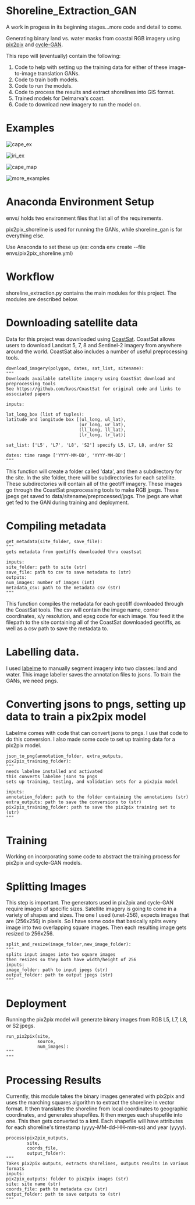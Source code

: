 # Shoreline_Extraction_GAN

A work in progess in its beginning stages...more code and detail to come.

Generating binary land vs. water masks from coastal RGB imagery using [pix2pix](https://github.com/junyanz/pytorch-CycleGAN-and-pix2pix) and [cycle-GAN](https://github.com/junyanz/pytorch-CycleGAN-and-pix2pix).

This repo will (eventually) contain the following:
1. Code to help with setting up the training data for either of these image-to-image translation GANs.
2. Code to train both models.
3. Code to run the models.
4. Code to process the results and extract shorelines into GIS format.
5. Trained models for Delmarva's coast.
6. Code to download new imagery to run the model on.

# Examples

![cape_ex](/images/capehenlopen_ex.png)

![iri_ex](/images/iri_example.png)

![cape_map](/images/capeHenlopen_length_years.png)

![more_examples](/images/input_output_shoreline.png)

# Anaconda Environment Setup

envs/ holds two environment files that list all of the requirements.

pix2pix_shoreline is used for running the GANs, while shoreline_gan is for everything else.

Use Anaconda to set these up (ex: conda env create --file envs/pix2pix_shoreline.yml)

# Workflow

shoreline_extraction.py contains the main modules for this project. The modules are described below.

# Downloading satellite data

Data for this project was downloaded using [CoastSat](https://github.com/kvos/CoastSat).
CoastSat allows users to download Landsat 5, 7, 8 and Sentinel-2 imagery from anywhere around the world.
CoastSat also includes a number of useful preprocessing tools.

    download_imagery(polygon, dates, sat_list, sitename):
    """
    Downloads available satellite imagery using CoastSat download and preprocessing tools
    See https://github.com/kvos/CoastSat for original code and links to associated papers
    
    inputs:
    
    lat_long_box (list of tuples):
    latitude and longitude box [(ul_long, ul_lat),
                                (ur_long, ur_lat),
                                (ll_long, ll_lat),
                                [lr_long, lr_lat)]
                                
    sat_list: ['L5', 'L7', 'L8', 'S2'] specify L5, L7, L8, and/or S2
    
    dates: time range ['YYYY-MM-DD', 'YYYY-MM-DD']
    """

This function will create a folder called 'data', and then a subdirectory for the site. 
In the site folder, there will be subdirectories for each satellite.
These subdirectories will contain all of the geotiff imagery.
These images go through the CoastSat preprocessing tools to make RGB jpegs.
These jpegs get saved to data/sitename/preprocessed/jpgs.
The jpegs are what get fed to the GAN during training and deployment.

# Compiling metadata

    get_metadata(site_folder, save_file):
    """
    gets metadata from geotiffs downloaded thru coastsat

    inputs:
    site_folder: path to site (str)
    save_file: path to csv to save metadata to (str)
    outputs:
    num_images: number of images (int)
    metadata_csv: path to the metadata csv (str)
    """
This function compiles the metadata for each geotiff downloaded through the CoastSat tools.
The csv will contain the image name, corner coordinates, x/y resolution, and epsg code for each image.
You feed it the filepath to the site containing all of the CoastSat downloaded geotiffs, as well as a csv path to save the metadata to.

# Labelling data.

I used [labelme](https://github.com/wkentaro/labelme) to manually segment imagery into two classes: land and water.
This image labeller saves the annotation files to jsons. To train the GANs, we need pngs.

# Converting jsons to pngs, setting up data to train a pix2pix model

Labelme comes with code that can convert jsons to pngs. I use that code to do this conversion.
I also made some code to set up training data for a pix2pix model.

    json_to_png(annotation_folder, extra_outputs, pix2pix_training_folder):
    """
    needs labelme installed and activated
    this converts labelme jsons to pngs
    sets up training, testing, and validation sets for a pix2pix model

    inputs: 
    annotation_folder: path to the folder containing the annotations (str)
    extra_outputs: path to save the conversions to (str)
    pix2pix_training_folder: path to save the pix2pix training set to (str)
    """

# Training

Working on incorporating some code to abstract the training process for pix2pix and cycle-GAN models.

# Splitting Images

This step is important. The generators used in pix2pix and cycle-GAN require images of specific sizes. 
Satellite imagery is going to come in a variety of shapes and sizes.
The one I used (unet-256), expects images that are (256x256) in pixels.
So I have some code that basically splits every image into two overlapping square images.
Then each resulting image gets resized to 256x256.

    split_and_resize(image_folder,new_image_folder):
    """
    splits input images into two square images
    then resizes so they both have width/height of 256
    inputs:
    image_folder: path to input jpegs (str)
    output_folder: path to output jpegs (str)
    """

# Deployment

Running the pix2pix model will generate binary images from RGB L5, L7, L8, or S2 jpegs.

    run_pix2pix(site,
                source,
                num_images):
    """
    """

# Processing Results

Currently, this module takes the binary images generated with pix2pix and uses the marching squares algorithm to extract the shoreline in vector format.
It then translates the shoreline from local coordinates to geographic coordinates, and generates shapefiles.
It then merges each shapefile into one. This then gets converted to a kml.
Each shapefile will have attributes for each shoreline's timestamp (yyyy-MM-dd-HH-mm-ss) and year (yyyy).

    process(pix2pix_outputs,
            site,
            coords_file,
            output_folder):
    """
    Takes pix2pix outputs, extracts shorelines, outputs results in various formats
    inputs:
    pix2pix_outputs: folder to pix2pix images (str)
    site: site name (str)
    coords_file: path to metadata csv (str)
    output_folder: path to save outputs to (str)
    """
